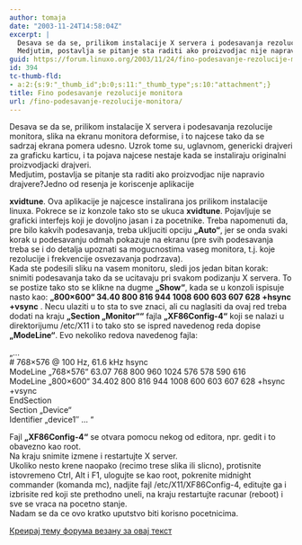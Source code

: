 ```yaml
---
author: tomaja
date: "2003-11-24T14:58:04Z"
excerpt: |
  Desava se da se, prilikom instalacije X servera i podesavanja rezolucije monitora, slika na ekranu monitora deformise, i to najcese tako da se sadrzaj ekrana pomera udesno. Uzrok tome su, uglavnom, genericki drajveri za graficku karticu, i ta pojava najcese nestaje kada se instaliraju originalni proizvodjacki drajveri.
  Medjutim, postavlja se pitanje sta raditi ako proizvodjac nije napravio drajvere?
guid: https://forum.linuxo.org/2003/11/24/fino-podesavanje-rezolucije-monitora/
id: 394
tc-thumb-fld:
- a:2:{s:9:"_thumb_id";b:0;s:11:"_thumb_type";s:10:"attachment";}
title: Fino podesavanje rezolucije monitora
url: /fino-podesavanje-rezolucije-monitora/
---
```

Desava se da se, prilikom instalacije X servera i podesavanja rezolucije monitora, slika na ekranu monitora deformise, i to najcese tako da se sadrzaj ekrana pomera udesno. Uzrok tome su, uglavnom, genericki drajveri za graficku karticu, i ta pojava najcese nestaje kada se instaliraju originalni proizvodjacki drajveri.  
Medjutim, postavlja se pitanje sta raditi ako proizvodjac nije napravio drajvere?<!--break-->Jedno od resenja je koriscenje aplikacije 

**xvidtune**. Ova aplikacije je najcesce instalirana jos prilikom instalacije linuxa. Pokrece se iz konzole tako sto se ukuca **xvidtune**. Pojavljuje se graficki interfejs koji je dovoljno jasan i za pocetnike. Treba napomenuti da, pre bilo kakvih podesavanja, treba ukljuciti opciju **&#8222;Auto&#8220;**, jer se onda svaki korak u podesavanju odmah pokazuje na ekranu (pre svih podesavanja treba se i do detalja upoznati sa mogucnostima vaseg monitora, t.j. koje rezolucije i frekvencije osvezavanja podrzava).  
Kada ste podesili sliku na vasem monitoru, sledi jos jedan bitan korak: snimiti podesavanja tako da se ucitavaju pri svakom podizanju X servera. To se postize tako sto se klikne na dugme **&#8222;Show&#8220;**, kada se u konzoli ispisuje nasto kao: **&#8222;800&#215;600&#8220; 34.40 800 816 944 1008 600 603 607 628 +hsync +vsync** . Necu ulaziti u to sta to sve znaci, ali cu naglasiti da ovaj red treba dodati na kraju **&#8222;Section &#8222;Monitor&#8220;&#8220;** fajla **&#8222;XF86Config-4&#8220;** koji se nalazi u direktorijumu /etc/X11 i to tako sto se ispred navedenog reda dopise **&#8222;ModeLine&#8220;**. Evo nekoliko redova navedenog fajla:

&#8222;&#8230;  
\# 768&#215;576 @ 100 Hz, 61.6 kHz hsync  
ModeLine &#8222;768&#215;576&#8220; 63.07 768 800 960 1024 576 578 590 616  
ModeLine &#8222;800&#215;600&#8220; 34.402 800 816 944 1008 600 603 607 628 +hsync +vsync  
EndSection  
Section &#8222;Device&#8220;  
Identifier &#8222;device1&#8243; &#8230; &#8220;

Fajl **&#8222;XF86Config-4&#8220;** se otvara pomocu nekog od editora, npr. gedit i to obavezno kao root.  
Na kraju snimite izmene i restartujte X server.  
Ukoliko nesto krene naopako (recimo trese slika ili slicno), protisnite istovremeno Ctrl, Alt i F1, ulogujte se kao root, pokrenite midnight commander (komanda mc), nadjite fajl /etc/X11/XF86Config-4, editujte ga i izbrisite red koji ste prethodno uneli, na kraju restartujte racunar (reboot) i sve se vraca na pocetno stanje.  
Nadam se da ce ovo kratko uputstvo biti korisno pocetnicima.

[Креирај тему форума везану за овај текст](https://linuxo.org/nova-tema-na-forumu/?se_pid=394)